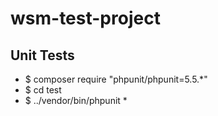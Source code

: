 # wsm-test-project

## Unit Tests
* $ composer require "phpunit/phpunit=5.5.*"
* $ cd test
* $ ../vendor/bin/phpunit *
